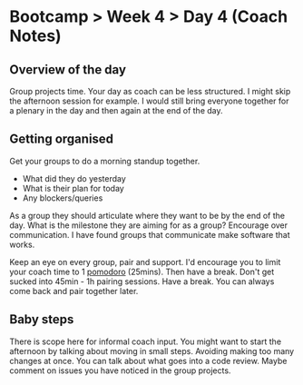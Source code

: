 # Bootcamp > Week 4 > Day 4 (Coach Notes)

## Overview of the day

Group projects time. Your day as coach can be less structured. I might skip the afternoon session for example. I would still bring everyone together for a plenary in the day and then again at the end of the day.

## Getting organised

Get your groups to do a morning standup together.

* What did they do yesterday
* What is their plan for today
* Any blockers/queries

As a group they should articulate where they want to be by the end of the day. What is the milestone they are aiming for as a group? Encourage over communication. I have found groups that communicate make software that works.

Keep an eye on every group, pair and support. I'd encourage you to limit your coach time to 1 [pomodoro](https://francescocirillo.com/pages/pomodoro-technique) (25mins). Then have a break. Don't get sucked into 45min - 1h pairing sessions. Have a break. You can always come back and pair together later.

## Baby steps

There is scope here for informal coach input. You might want to start the afternoon by talking about moving in small steps. Avoiding making too many changes at once. You can talk about what goes into a code review. Maybe comment on issues you have noticed in the group projects.
